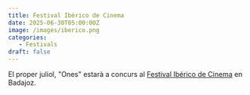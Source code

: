 ```yaml
---
title: Festival Ibérico de Cinema
date: 2025-06-30T05:00:00Z
image: /images/iberico.png
categories:
   - Festivals
draft: false
---
```


El proper juliol, "Ones" estarà a concurs al [Festival Ibérico de Cinema](https://festivaldecine.com/corto/ones/ "Badajoz!") en Badajoz.